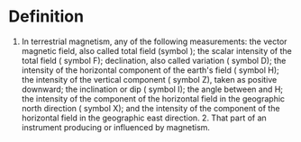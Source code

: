 # Definition

1.  In terrestrial magnetism, any of the following measurements: the
    vector magnetic field, also called total field (symbol ); the scalar
    intensity of the total field ( symbol F); declination, also called
    variation ( symbol D); the intensity of the horizontal component of
    the earth's field ( symbol H); the intensity of the vertical
    component ( symbol Z), taken as positive downward; the inclination
    or dip ( symbol I); the angle between and H; the intensity of the
    component of the horizontal field in the geographic north direction
    ( symbol X); and the intensity of the component of the horizontal
    field in the geographic east direction. 2. That part of an
    instrument producing or influenced by magnetism.
